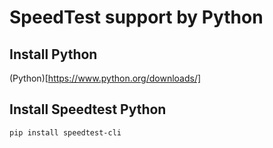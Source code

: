 # SpeedTest support by Python

## Install Python
(Python)[https://www.python.org/downloads/]

## Install Speedtest Python
``` cli
pip install speedtest-cli
```